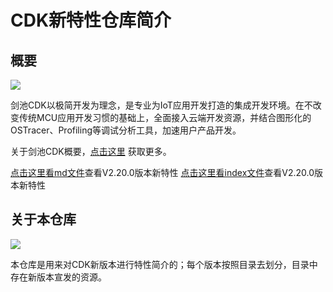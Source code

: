 # CDK新特性仓库简介

## 概要

![](剑池CDK.png)

剑池CDK以极简开发为理念，是专业为IoT应用开发打造的集成开发环境。在不改变传统MCU应用开发习惯的基础上，全面接入云端开发资源，并结合图形化的OSTracer、Profiling等调试分析工具，加速用户产品开发。

关于剑池CDK概要，[点击这里](https://occ.t-head.cn/product?id=3864775351511420928&type=soft) 获取更多。

[点击这里看md文件](V2.20.0/ReadMe.md)查看V2.20.0版本新特性
[点击这里看index文件](V2.20.0/index.md)查看V2.20.0版本新特性

## 关于本仓库

![](CDK.gif)

本仓库是用来对CDK新版本进行特性简介的；每个版本按照目录去划分，目录中存在新版本宣发的资源。

